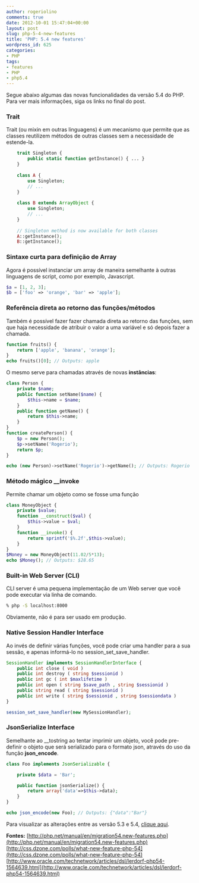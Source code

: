 ```yaml
---
author: rogeriolino
comments: true
date: 2012-10-01 15:47:04+00:00
layout: post
slug: php-5-4-new-features
title: 'PHP: 5.4 new features'
wordpress_id: 625
categories:
- PHP
tags:
- features
- PHP
- php5.4
---
```


Segue abaixo algumas das novas funcionalidades da versão 5.4 do PHP. Para ver mais informações, siga os links no final do post.



### Trait


Trait (ou mixin em outras linguagens) é um mecanismo que permite que as classes reutilizem métodos de outras classes sem a necessidade de estende-la.


```php
    trait Singleton {
        public static function getInstance() { ... }
    }
    
    class A {
        use Singleton;
        // ...
    }
    
    class B extends ArrayObject {
        use Singleton;
        // ...
    }
    
    // Singleton method is now available for both classes
    A::getInstance();
    B::getInstance();
```

### Sintaxe curta para definição de Array


Agora é possível instanciar um array de maneira semelhante à outras linguagens de script, como por exemplo, Javascript.


```php
$a = [1, 2, 3];
$b = ['foo' => 'orange', 'bar' => 'apple'];
```



### Referência direta ao retorno das funções/métodos


Também é possível fazer fazer chamada direta ao retorno das funções, sem que haja necessidade de atribuir o valor a uma variável e só depois fazer a chamada.


```php
function fruits() {
    return ['apple', 'banana', 'orange'];
}
echo fruits()[0]; // Outputs: apple
```
    

O mesmo serve para chamadas através de novas **instâncias**:


    
```php
class Person {
    private $name;
    public function setName($name) {
        $this->name = $name;
    }
    public function getName() {
        return $this->name;
    }
}
function createPerson() {
    $p = new Person();
    $p->setName('Rogerio');
    return $p;
}

echo (new Person)->setName('Rogerio')->getName(); // Outputs: Rogerio
```


### Método mágico __invoke


Permite chamar um objeto como se fosse uma função


```php
class MoneyObject {
    private $value;
    function __construct($val) {
        $this->value = $val;
    }
    function __invoke() {
        return sprintf('$%.2f',$this->value); 
    }
}
$Money = new MoneyObject(11.02/5*13);
echo $Money(); // Outputs: $28.65
```


### Built-in Web Server (CLI)


CLI server é uma pequena implementação de um Web server que você pode executar via linha de comando.

```bash
% php -S localhost:8000
```


Obviamente, não é para ser usado em produção.


### Native Session Handler Interface


Ao invés de definir várias funções, você pode criar uma handler para a sua sessão, e apenas informá-lo no session_set_save_handler.


```php
SessionHandler implements SessionHandlerInterface {
    public int close ( void )
    public int destroy ( string $sessionid )
    public int gc ( int $maxlifetime )
    public int open ( string $save_path , string $sessionid )
    public string read ( string $sessionid )
    public int write ( string $sessionid , string $sessiondata )
}

session_set_save_handler(new MySessionHandler);
```
    

### JsonSerialize Interface


Semelhante ao __tostring ao tentar imprimir um objeto, você pode pre-definir o objeto que será serializado para o formato json, através do uso da função **json_encode**.


```php    
class Foo implements JsonSerializable {

    private $data = 'Bar';

    public function jsonSerialize() {
        return array('data'=>$this->data);
    }
}

echo json_encode(new Foo); // Outputs: {"data":"Bar"}
```   

Para visualizar as alterações entre as versão 5.3 e 5.4, [clique aqui](http://www.php.net/manual/en/migration54.php).

**Fontes:**
[http://php.net/manual/en/migration54.new-features.php](http://php.net/manual/en/migration54.new-features.php)
[http://css.dzone.com/polls/what-new-feature-php-54](http://css.dzone.com/polls/what-new-feature-php-54)
[http://www.oracle.com/technetwork/articles/dsl/lerdorf-php54-1564639.html](http://www.oracle.com/technetwork/articles/dsl/lerdorf-php54-1564639.html)
